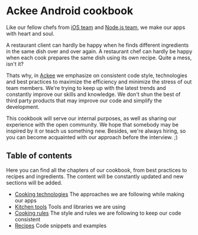 # Ackee Android cookbook 

Like our fellow chefs from [iOS team][1] and [Node.js team][2], we make our apps with heart and soul. 

A restaurant client can hardly be happy when he finds different ingredients in the same dish over and over again. A restaurant chef can hardly be happy when each cook prepares the same dish using its own recipe. Quite a mess, isn't it?

Thats why, in [Ackee][2] we emphasize on consistent code style, technologies and best practices to maximize the efficiency and minimize the stress of out team members. We're trying to keep up with the latest trends and constantly improve our skills and knowledge. We don't shun the best of third party products that may improve our code and simplify the development.

This cookbook will serve our internal purposes, as well as sharing our experience with the open community. We hope that somebody may be inspired by it or teach us something new. Besides, we're always hiring, so you can become acquainted with our approach before the interview. ;)

## Table of contents

Here you can find all the chapters of our cookbook, from best practices to recipes and ingredients. The content will be constantly updated and new sections will be added.
- [Cooking technologies][4] The approaches we are following while making our apps
- [Kitchen tools][5] Tools and libraries we are using
- [Cooking rules][6] The style and rules we are following to keep our code consistent
- [Recipes][6] Code snippets and examples

[1]:	https://github.com/AckeeCZ/ios-cookbook
[2]:	https://github.com/AckeeCZ/nodejs-cookbook
[3]:  https://www.ackee.cz/
[4]:  https://github.com/AckeeCZ/android-cookbook/blob/master/CookingTechnologies.md
[5]:  https://github.com/AckeeCZ/android-cookbook/blob/master/KitchenTools.md
[6]:  https://github.com/AckeeCZ/android-cookbook/blob/master/CookingRules.md
[7]:  https://github.com/AckeeCZ/android-cookbook/blob/master/Recipes.md
